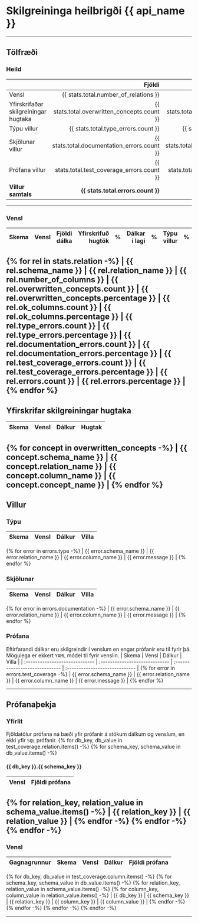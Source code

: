 <!-- Space: DAT -->
<!-- Parent: Skjölun -->
<!-- Title: {{ api_name }} - API gæði -->
# Skilgreininga heilbrigði {{ api_name }}
---
## Tölfræði 
### Heild
|                                      | Fjöldi             | Prósent af dálkum  |
| :----------------------------------- | -----------------: | -----------------: |
| Vensl                                | {{ stats.total.number_of_relations }}  |  | 
| Yfirskrifaðar skilgreiningar hugtaka | {{ stats.total.overwritten_concepts.count }} | {{ stats.total.overwritten_concepts.percentage }} |
| Týpu villur | {{ stats.total.type_errors.count }} | {{ stats.total.type_errors.percentage }} |
| Skjölunar villur | {{ stats.total.documentation_errors.count }} | {{ stats.total.documentation_errors.percentage }} |
| Prófana villur | {{ stats.total.test_coverage_errors.count }} | {{ stats.total.test_coverage_errors.percentage }} |
| **Villur samtals** | **{{ stats.total.errors.count }}** | **{{ stats.total.errors.percentage }}** |
---
### Vensl
| Skema | Vensl | Fjöldi dálka | Yfirskrifuð hugtök |  %  | Dálkar í lagi |  %  | Týpu villur |  %  | Skjölunar villur |  %  | Prófana villur |  %  | Samtals villur |  %  |
| :---- | :---- | -----------: | -----------------: | --: | ------------: | --: | ----------: | --: | ---------------: | --: | -------------: | --: | -------------: | --: |
{% for rel in stats.relation -%}
| {{ rel.schema_name }} | {{ rel.relation_name }} | {{ rel.number_of_columns }} | {{ rel.overwritten_concepts.count }} | {{ rel.overwritten_concepts.percentage }} | {{ rel.ok_columns.count }} | {{ rel.ok_columns.percentage }} | {{ rel.type_errors.count }} | {{ rel.type_errors.percentage }} | {{ rel.documentation_errors.count }} | {{ rel.documentation_errors.percentage }} | {{ rel.test_coverage_errors.count }} | {{ rel.test_coverage_errors.percentage }} | {{ rel.errors.count }} | {{ rel.errors.percentage }} |
{% endfor %}
---
## Yfirskrifar skilgreiningar hugtaka
|  Skema                         | Vensl                          |  Dálkur                        |  Hugtak                        |
| :----------------------------- | :----------------------------- | :----------------------------- | :----------------------------- |
{% for concept in overwritten_concepts -%}
| {{ concept.schema_name }} | {{ concept.relation_name }} | {{ concept.column_name }} | {{ concept.concept_name }} |
{% endfor %}
---
## Villur
### Týpu
|  Skema                         | Vensl                          |  Dálkur                        |  Villa                         |
| :----------------------------- | :----------------------------- | :----------------------------- | :----------------------------- |
{% for error in errors.type -%}
| {{ error.schema_name }} | {{ error.relation_name }} | {{ error.column_name }} | {{ error.message }} |
{% endfor %}

### Skjölunar
|  Skema                         | Vensl                          |  Dálkur                        |  Villa                         |
| :----------------------------- | :----------------------------- | :----------------------------- | :----------------------------- |
{% for error in errors.documentation -%}
| {{ error.schema_name }} | {{ error.relation_name }} | {{ error.column_name }} | {{ error.message }} |
{% endfor %}

### Prófana
Eftirfarandi dálkar eru skilgreindir í venslum en engar prófanir eru til fyrir þá. Mögulega er ekkert `YAML` módel til fyrir venslin.
|  Skema                         | Vensl                          |  Dálkur                        |  Villa                         |
| :----------------------------- | :----------------------------- | :----------------------------- | :----------------------------- |
{% for error in errors.test_coverage -%}
| {{ error.schema_name }} | {{ error.relation_name }} | {{ error.column_name }} | {{ error.message }} |
{% endfor %}

---
## Prófanaþekja
### Yfirlit
Fjöldatölur prófana ná bæði yfir prófanir á stökum dálkum og venslum, en ekki yfir `SQL` prófanir.
{% for db_key, db_value in test_coverage.relation.items() -%}
{% for schema_key, schema_value in db_value.items() -%}
#### {{ db_key }}.{{ schema_key }}
| Vensl                          |  Fjöldi prófana                |
| :----------------------------- | -----------------------------: |
{% for relation_key, relation_value in schema_value.items() -%}
| {{ relation_key }} | {{ relation_value }} |
{% endfor -%}
{% endfor -%}
{% endfor -%}
---
### Vensl
| Gagnagrunnur           | Skema                 | Vensl                                | Dálkur                                 | Fjöldi prófana |
| :--------------------- | :-------------------- | :----------------------------------- | :------------------------------------- | -------------: |
{% for db_key, db_value in test_coverage.column.items() -%}
{% for schema_key, schema_value in db_value.items() -%}
{% for relation_key, relation_value in schema_value.items() -%}
{% for column_key, column_value in relation_value.items() -%}
| {{ db_key }} | {{ schema_key }} | {{ relation_key }} | {{ column_key }} | {{ column_value }} |
{% endfor -%}
{% endfor -%}
{% endfor -%}
{% endfor -%}

---